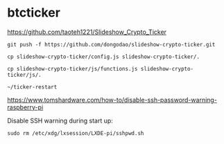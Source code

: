 # btcticker
https://github.com/taoteh1221/Slideshow_Crypto_Ticker

    git push -f https://github.com/dongodao/slideshow-crypto-ticker.git
    
    cp slideshow-crypto-ticker/config.js slideshow-crypto-ticker/.
    
    cp slideshow-crypto-ticker/js/functions.js slideshow-crypto-ticker/js/.
    
    ~/ticker-restart


https://www.tomshardware.com/how-to/disable-ssh-password-warning-raspberry-pi

Disable SSH warning during start up: 	
    
    sudo rm /etc/xdg/lxsession/LXDE-pi/sshpwd.sh
